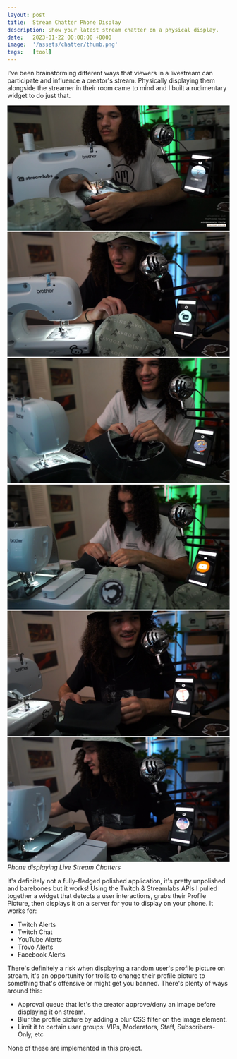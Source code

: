 ```yaml
---
layout: post
title:  Stream Chatter Phone Display
description: Show your latest stream chatter on a physical display.
date:   2023-01-22 00:00:00 +0000
image:  '/assets/chatter/thumb.png'
tags:   [tool]
---
```

I've been brainstorming different ways that viewers in a livestream can participate and influence a creator's stream. Physically displaying them alongside the streamer in their room came to mind and I built a rudimentary widget to do just that.

<div class="gallery-box">
  <div class="gallery">
    <img src="/assets/chatter/vlc_bsShc2XXZW.jpg">
    <img src="/assets/chatter/vlc_BUNw39YoiS.jpg">
    <img src="/assets/chatter/vlc_loi9ZoNw4B.jpg">
    <img src="/assets/chatter/vlc_nwlGndRpg6.jpg">
    <img src="/assets/chatter/vlc_qbUfZvVyLv.jpg">
    <img src="/assets/chatter/vlc_R04vs8qZ0y.jpg">
  </div>
  <em>Phone displaying Live Stream Chatters</em>
</div>

It's definitely not a fully-fledged polished application, it's pretty unpolished and barebones but it works! Using the Twitch & Streamlabs APIs I pulled together a widget that detects a user interactions, grabs their Profile Picture, then displays it on a server for you to display on your phone. It works for:
+ Twitch Alerts
+ Twitch Chat
+ YouTube Alerts
+ Trovo Alerts
+ Facebook Alerts

There's definitely a risk when displaying a random user's profile picture on stream, it's an opportunity for trolls to change their profile picture to something that's offensive or might get you banned. There's plenty of ways around this:

+ Approval queue that let's the creator approve/deny an image before displaying it on stream.
+ Blur the profile picture by adding a blur CSS filter on the image element.
+ Limit it to certain user groups: VIPs, Moderators, Staff, Subscribers-Only, etc

None of these are implemented in this project. 